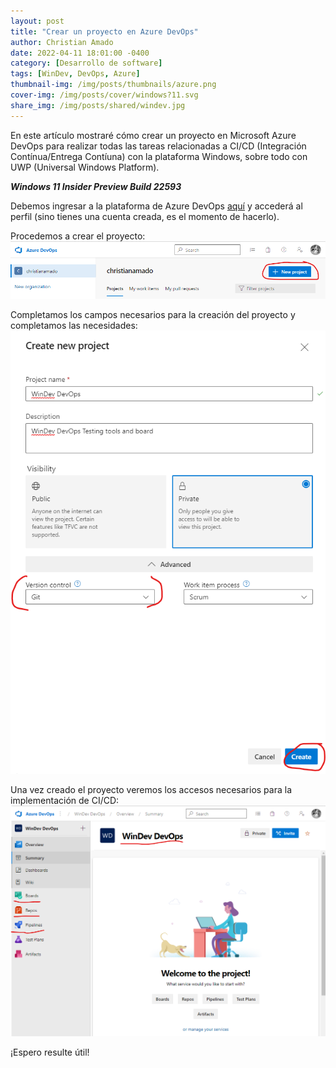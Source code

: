 ```yaml
---
layout: post
title: "Crear un proyecto en Azure DevOps"
author: Christian Amado
date: 2022-04-11 18:01:00 -0400
category: [Desarrollo de software]
tags: [WinDev, DevOps, Azure]
thumbnail-img: /img/posts/thumbnails/azure.png
cover-img: /img/posts/cover/windows?11.svg
share_img: /img/posts/shared/windev.jpg
---
```


En este artículo mostraré cómo crear un proyecto en Microsoft Azure DevOps para realizar todas las tareas relacionadas a CI/CD (Integración Contínua/Entrega Contíuna) con la plataforma Windows, sobre todo con UWP (Universal Windows Platform).

***Windows 11 Insider Preview Build 22593***

<!--more-->

Debemos ingresar a la plataforma de Azure DevOps [aquí](https://dev.azure.com/) y accederá al perfil (sino tienes una cuenta creada, es el momento de hacerlo).  

Procedemos a crear el proyecto:
![](/img/posts/2022/04/11/1.png)

Completamos los campos necesarios para la creación del proyecto y completamos las necesidades:
![](/img/posts/2022/04/11/2.png)

Una vez creado el proyecto veremos los accesos necesarios para la implementación de CI/CD:
![](/img/posts/2022/04/11/3.png)

¡Espero resulte útil!
